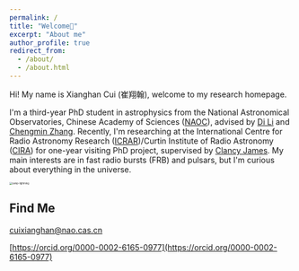```yaml
---
permalink: /
title: "Welcome👋"
excerpt: "About me"
author_profile: true
redirect_from: 
  - /about/
  - /about.html
---
```


Hi! My name is Xianghan Cui (崔翔翰), welcome to my research homepage. 

I'm a third-year PhD student in astrophysics from the National Astronomical Observatories, Chinese Academy of Sciences ([NAOC](http://english.nao.cas.cn)), advised by [Di Li](http://groups.bao.ac.cn/ism/english/chiefscientist/202204/t20220415_695884.html) and [Chengmin Zhang](https://people.ucas.ac.cn/~zhangcm?language=en).  Recently, I'm researching at the International Centre for Radio Astronomy Research ([ICRAR](https://www.icrar.org))/Curtin Institute of Radio Astronomy ([CIRA](https://astronomy.curtin.edu.au)) for one-year visiting PhD project, supervised by [Clancy James](https://staffportal.curtin.edu.au/staff/profile/view/clancy-james-9504b0ca/). My main interests are in fast radio bursts (FRB) and pulsars, but I'm curious about everything in the universe.

<img src="https://xianghancui.github.io/images/camp-lightning.jpeg" alt="camp-lightning" style="zoom: 30%;" />



## Find Me

cuixianghan@nao.cas.cn

[https://orcid.org/0000-0002-6165-0977](https://orcid.org/0000-0002-6165-0977)
